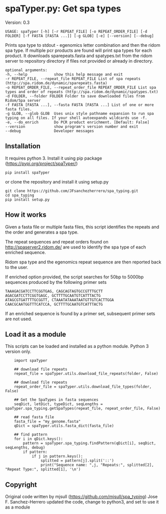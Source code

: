 # spaTyper.py: Get spa types

Version: 0.3
```
USAGE: spaTyper [-h] [-r REPEAT_FILE] [-o REPEAT_ORDER_FILE] [-d FOLDER] [-f FASTA [FASTA ...]] [-g GLOB] [-e] [--version] [--debug]
```

Prints spa type to stdout - egenomics letter combination and then the ridom spa type.
If multiple pcr products are found will print spa types for each product.
It downloads sparepeats.fasta and spatypes.txt from the ridom server to repository directory if files not provided or already in directory.

```
optional arguments:
-h, --help            show this help message and exit
-r REPEAT_FILE, --repeat_file REPEAT_FILE List of spa repeats (http://spa.ridom.de/dynamic/sparepeats.fasta)
-o REPEAT_ORDER_FILE, --repeat_order_file REPEAT_ORDER_FILE List spa types and order of repeats (http://spa.ridom.de/dynamic/spatypes.txt)
-d FOLDER, --folder FOLDER Folder to save downloaded files from Ridom/Spa server
-f FASTA [FASTA ...], --fasta FASTA [FASTA ...] List of one or more fasta files.
-g GLOB, --glob GLOB  Uses unix style pathname expansion to run spa typing on all files. If your shell autoexpands wildcards use -f.
-e, --do_enrich       Do PCR product enrichment. [Default: False]
--version             show program's version number and exit
--debug               Developer messages
```

## Installation
It requires python 3. Install it using pip package (https://pypi.org/project/spaTyper/)
```
pip install spaTyper
```
or clone the repository and install it using setup.py
```
git clone https://github.com/JFsanchezherrero/spa_typing.git
cd spa_typing
pip install setup.py
```

## How it works

Given a fasta file or multiple fasta files, this script identifies the repeats and the order and generates a spa type.

The repeat sequences and repeat orders found on http://spaserver2.ridom.de/ are used to identify the spa type of each enriched sequence.

Ridom spa type and the egenomics repeat sequence are then reported back to the user.

If enriched option provided, the script searches for 50bp to 5000bp sequences produced by the following primer sets
```
TAAAGACGATCCTTCGGTGAG, CAGCAGTAGTGCCGTTTGCTT
AGACGATCCTTCGGTGAGC, GCTTTTGCAATGTCATTTACTG
ATAGCGTGATTTTGCGGTT, CTAAATATAAATAATGTTGTCACTTGGA
CAACGCAATGGTTTCATCCA, GCTTTTGCAATGTCATTTACTG
```

If an enriched sequence is found by a primer set, subsequent primer sets are not used.

## Load it as a module
This scripts can be loaded and installed as a python module. Python 3 version only.

```
	import spaTyper
	
	## download file repeats   
	repeat_file = spaTyper.utils.download_file_repeats(folder, False)
	
	## download file repeats   
	repeat_order_file = spaTyper.utils.download_file_types(folder, False)
	
	## Get the SpaTypes in fasta sequences
	seqDict, letDict, typeDict, seqLengths = spaTyper.spa_typing.getSpaTypes(repeat_file, repeat_order_file, False)
	
	## read fasta file
	fasta_file = "my_genome.fasta"
	qDict = spaTyper.utils.fasta_dict(fasta_file)
	
	## find pattern
	for i in qDict.keys():
		pattern = spaTyper.spa_typing.findPattern(qDict[i], seqDict, seqLengths, debug)
		if pattern:
			if j in pattern.keys():
				splitted = pattern[j].split('::')
				print("Sequence name: ",j, "Repeats:", splitted[2], "Repeat Type:", splitted[1], '\n')    
```

## Copyright
Original code written by mjsull (https://github.com/mjsull/spa_typing)
Jose F. Sanchez-Herrero updated the code, change to python3, and set to use it as a module
